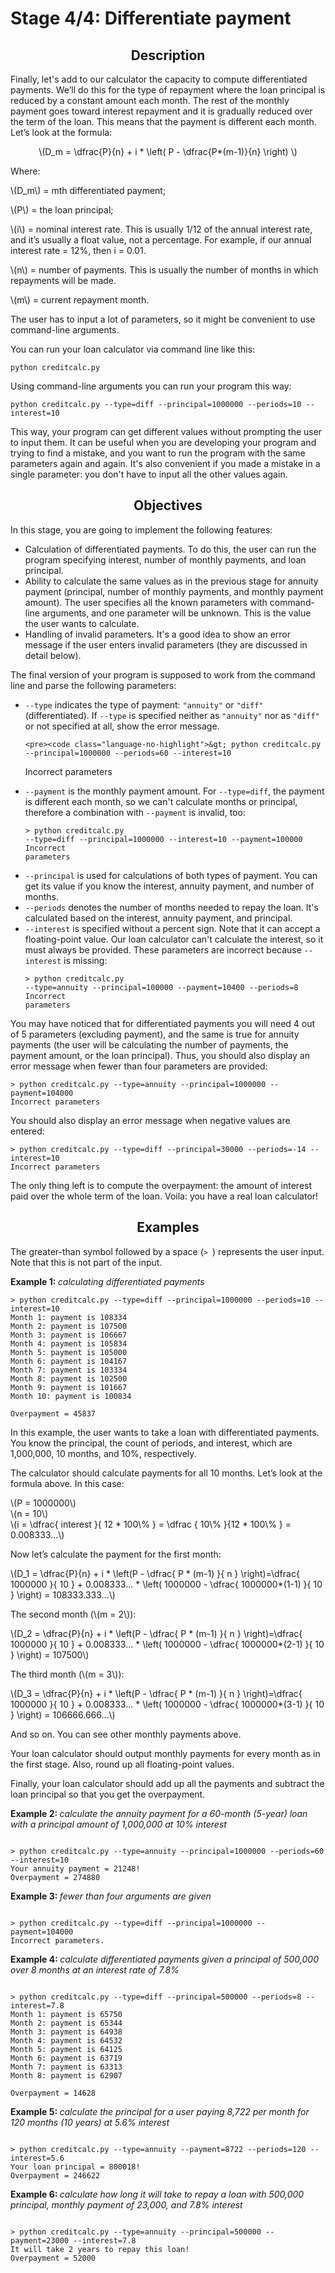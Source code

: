 <h1>Stage 4/4: Differentiate payment</h1>

<h2 style="text-align: center;">Description</h2>

<p>Finally, let's add to our calculator the capacity to compute differentiated payments. We’ll do this for the type of repayment where the loan principal is reduced by a constant amount each month. The rest of the monthly payment goes toward interest repayment and it is gradually reduced over the term of the loan. This means that the payment is different each month. Let’s look at the formula:</p>

<p style="text-align: center;"><span class="math-tex">\(D_m = \dfrac{P}{n} + i * \left( P - \dfrac{P*(m-1)}{n} \right) \)</span></p>

<p>Where:</p>

<p><span class="math-tex">\(D_m\)</span> = mth differentiated payment;</p>

<p><span class="math-tex">\(P\)</span> = the loan principal;</p>

<p><span class="math-tex">\(i\)</span> = nominal interest rate. This is usually 1/12 of the annual interest rate, and it’s usually a float value, not a percentage. For example, if our annual interest rate = 12%, then i = 0.01.</p>

<p><span class="math-tex">\(n\)</span> = number of payments. This is usually the number of months in which repayments will be made.</p>

<p><span class="math-tex">\(m\)</span> = current repayment month.</p>

<p>The user has to input a lot of parameters, so it might be convenient to use command-line arguments.</p>

<p>You can run your loan calculator via command line like this:</p>

<pre><code class="language-no-highlight">python creditcalc.py</code></pre>

<p>Using command-line arguments you can run your program this way:</p>

<pre><code class="language-no-highlight">python creditcalc.py --type=diff --principal=1000000 --periods=10 --interest=10</code></pre>

<p>This way, your program can get different values without prompting the user to input them. It can be useful when you are developing your program and trying to find a mistake, and you want to run the program with the same parameters again and again. It's also convenient if you made a mistake in a single parameter: you don't have to input all the other values again.</p>

<h2 style="text-align: center;">Objectives</h2>

<p>In this stage, you are going to implement the following features:</p>

<ul>
	<li>Calculation of differentiated payments. To do this, the user can run the program specifying interest, number of monthly payments, and loan principal.</li>
	<li>Ability to calculate the same values as in the previous stage for annuity payment (principal, number of monthly payments, and monthly payment amount). The user specifies all the known parameters with command-line arguments, and one parameter will be unknown. This is the value the user wants to calculate.</li>
	<li>Handling of invalid parameters. It's a good idea to show an error message if the user enters invalid parameters (they are discussed in detail below).</li>
</ul>

<p>The final version of your program is supposed to work from the command line and parse the following parameters:</p>

<ul>
	<li><code class="java">--type</code> indicates the type of payment: <code class="java">"annuity"</code> or <code class="java">"diff"</code> (differentiated). If <code class="java">--type</code> is specified neither as <code class="java">"annuity"</code> nor as <code class="java">"diff"</code> or not specified at all, show the error message.

	<pre><code class="language-no-highlight">&gt; python creditcalc.py --principal=1000000 --periods=60 --interest=10
Incorrect parameters</code></pre>
	</li>
	<li><code class="java">--payment</code> is the monthly payment amount. For <code class="java">--type=diff</code>, the payment is different each month, so we can't calculate months or principal, therefore a combination with <code class="java">--payment</code> is invalid, too:
	<pre><code class="language-no-highlight">&gt; python creditcalc.py --type=diff --principal=1000000 --interest=10 --payment=100000
Incorrect parameters</code></pre>
	</li>
	<li><code class="java">--principal</code> is used for calculations of both types of payment. You can get its value if you know the interest, annuity payment, and number of months.</li>
	<li><code class="java">--periods</code> denotes the number of months needed to repay the loan. It's calculated based on the interest, annuity payment, and principal.</li>
	<li><code class="java">--interest</code> is specified without a percent sign. Note that it can accept a floating-point value. Our loan calculator can't calculate the interest, so it must always be provided. These parameters are incorrect because <code class="java">--interest</code> is missing:
	<pre><code class="language-no-highlight">&gt; python creditcalc.py --type=annuity --principal=100000 --payment=10400 --periods=8
Incorrect parameters</code></pre>
	</li>
</ul>

<p>You may have noticed that for differentiated payments you will need 4 out of 5 parameters (excluding payment), and the same is true for annuity payments (the user will be calculating the number of payments, the payment amount, or the loan principal). Thus, you should also display an error message when fewer than four parameters are provided:</p>

<pre><code class="language-no-highlight">&gt; python creditcalc.py --type=annuity --principal=1000000 --payment=104000
Incorrect parameters</code></pre>

<p>You should also display an error message when negative values are entered:</p>

<pre><code class="language-no-highlight">&gt; python creditcalc.py --type=diff --principal=30000 --periods=-14 --interest=10
Incorrect parameters</code></pre>

<p>The only thing left is to compute the overpayment: the amount of interest paid over the whole term of the loan. Voila: you have a real loan calculator!</p>

<h2 style="text-align: center;">Examples</h2>

<p>The greater-than symbol followed by a space (<code class="java">&gt; </code>) represents the user input. Note that this is not part of the input.</p>

<p><strong>Example 1: </strong><em>calculating differentiated payments</em></p>

<pre><code class="language-no-highlight">&gt; python creditcalc.py --type=diff --principal=1000000 --periods=10 --interest=10
Month 1: payment is 108334
Month 2: payment is 107500
Month 3: payment is 106667
Month 4: payment is 105834
Month 5: payment is 105000
Month 6: payment is 104167
Month 7: payment is 103334
Month 8: payment is 102500
Month 9: payment is 101667
Month 10: payment is 100834

Overpayment = 45837</code></pre>

<p>In this example, the user wants to take a loan with differentiated payments. You know the principal, the count of periods, and interest, which are 1,000,000, 10 months, and 10%, respectively.</p>

<p>The calculator should calculate payments for all 10 months. Let’s look at the formula above. In this case:</p>

<p><span class="math-tex">\(P = 1000000\)</span><br>
<span class="math-tex">\(n = 10\)</span><br>
<span class="math-tex">\(i = \dfrac{ interest }{ 12 * 100\% } = \dfrac { 10\% }{12 * 100\% } = 0.008333...\)</span></p>

<p>Now let’s calculate the payment for the first month:</p>

<p><span class="math-tex">\(D_1 = \dfrac{P}{n} + i * \left(P - \dfrac{ P * (m-1) }{ n } \right)=\dfrac{ 1000000 }{ 10 } + 0.008333... * \left( 1000000 - \dfrac{ 1000000*(1-1) }{ 10 } \right) = 108333.333...\)</span></p>

<p>The second month (<span class="math-tex">\(m = 2\)</span>):</p>

<p><span class="math-tex">\(D_2 = \dfrac{P}{n} + i * \left(P - \dfrac{ P * (m-1) }{ n } \right)=\dfrac{ 1000000 }{ 10 } + 0.008333... * \left( 1000000 - \dfrac{ 1000000*(2-1) }{ 10 } \right) = 107500\)</span></p>

<p>The third month (<span class="math-tex">\(m = 3\)</span>):</p>

<p><span class="math-tex">\(D_3 = \dfrac{P}{n} + i * \left(P - \dfrac{ P * (m-1) }{ n } \right)=\dfrac{ 1000000 }{ 10 } + 0.008333... * \left( 1000000 - \dfrac{ 1000000*(3-1) }{ 10 } \right) = 106666.666...\)</span></p>

<p>And so on. You can see other monthly payments above.</p>

<p><div class="alert alert-warning">Your loan calculator should output monthly payments for every month as in the first stage. Also, round up all floating-point values.</div></p>

<p>Finally, your loan calculator should add up all the payments and subtract the loan principal so that you get the overpayment.</p>

<p><strong>Example 2: </strong><em>calculate the annuity payment for a 60-month (5-year) loan with a principal amount of 1,000,000 at 10% interest</em></p>

<pre><code class="language-no-highlight">
&gt; python creditcalc.py --type=annuity --principal=1000000 --periods=60 --interest=10
Your annuity payment = 21248!
Overpayment = 274880</code></pre>

<p><strong>Example 3: </strong><em>fewer than four arguments are given</em></p>

<pre><code class="language-no-highlight">
&gt; python creditcalc.py --type=diff --principal=1000000 --payment=104000
Incorrect parameters.</code></pre>

<p><strong>Example 4: </strong><em>calculate differentiated payments given a principal of 500,000 over 8 months at an interest rate of 7.8%</em></p>

<pre><code class="language-no-highlight">
&gt; python creditcalc.py --type=diff --principal=500000 --periods=8 --interest=7.8
Month 1: payment is 65750
Month 2: payment is 65344
Month 3: payment is 64938
Month 4: payment is 64532
Month 5: payment is 64125
Month 6: payment is 63719
Month 7: payment is 63313
Month 8: payment is 62907

Overpayment = 14628</code></pre>

<p><strong>Example 5: </strong><em>calculate the principal for a user paying 8,722 per month for 120 months (10 years) at 5.6% interest</em></p>

<pre><code class="language-no-highlight">
&gt; python creditcalc.py --type=annuity --payment=8722 --periods=120 --interest=5.6
Your loan principal = 800018!
Overpayment = 246622</code></pre>

<p><strong>Example 6: </strong><em>calculate how long it will take to repay a loan with 500,000 principal, monthly payment of 23,000, and 7.8% interest</em></p>

<pre><code class="language-no-highlight">
&gt; python creditcalc.py --type=annuity --principal=500000 --payment=23000 --interest=7.8
It will take 2 years to repay this loan!
Overpayment = 52000</code></pre>
